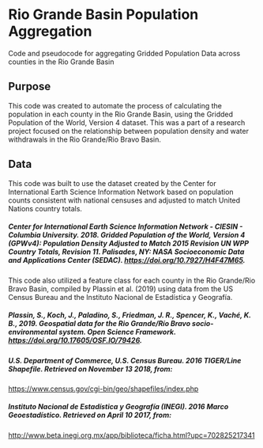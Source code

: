 # Rio Grande Basin Population Aggregation
Code and pseudocode for aggregating Gridded Population Data across counties in the Rio Grande Basin

## Purpose
This code was created to automate the process of calculating the population in each county in the Rio Grande Basin, using the Gridded Population of the World, Version 4 dataset. This was a part of a research project focused on the relationship between population density and water withdrawals in the Rio Grande/Rio Bravo Basin.

## Data 
This code was built to use the dataset created by the Center for International Earth Science Information Network based on population counts consistent with national censuses and adjusted to match United Nations country totals. 

##### Center for International Earth Science Information Network - CIESIN - Columbia University. 2018. Gridded Population of the World, Version 4 (GPWv4): Population Density Adjusted to Match 2015 Revision UN WPP Country Totals, Revision 11. Palisades, NY: NASA Socioeconomic Data and Applications Center (SEDAC). https://doi.org/10.7927/H4F47M65.

This code also utilized a feature class for each county in the Rio Grande/Rio Bravo Basin, compiled by Plassin et al. (2019) using data from the US Census Bureau and the Instituto Nacional de Estadística y Geografía.

##### Plassin, S., Koch, J., Paladino, S., Friedman, J. R., Spencer, K., Vaché, K. B., 2019. Geospatial data for the Rio Grande/Río Bravo socio-environmental system. Open Science Framework. https://doi.org/10.17605/OSF.IO/79426.

##### U.S. Department of Commerce, U.S. Census Bureau. 2016 TIGER/Line Shapefile. Retrieved on November 13 2018, from: 
https://www.census.gov/cgi-bin/geo/shapefiles/index.php

##### Instituto Nacional de Estadística y Geografía (INEGI). 2016 Marco Geoestadístico. Retrieved on April 10 2017, from: 
http://www.beta.inegi.org.mx/app/biblioteca/ficha.html?upc=702825217341



